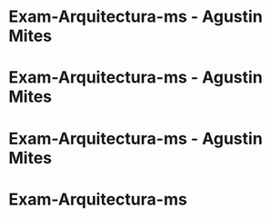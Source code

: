 # Exam-Arquitectura-ms - Agustin Mites
# Exam-Arquitectura-ms - Agustin Mites
# Exam-Arquitectura-ms - Agustin Mites
# Exam-Arquitectura-ms
